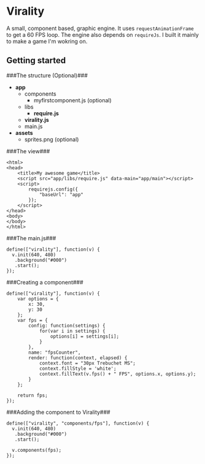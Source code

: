 Virality
========

A small, component based, graphic engine. It uses `requestAnimationFrame` to get a 60 FPS loop. The engine also depends on `requireJs`. I built it mainly to make a game I'm wokring on.

Getting started
---------------

###The structure (Optional)###

- __app__
  - components
      - myfirstcomponent.js (optional)
  - libs
      - __require.js__
  - __virality.js__
  - main.js
- __assets__
  - sprites.png (optional)

###The view###

    <html>
    <head>
        <title>My awesome game</title>
        <script src="app/libs/require.js" data-main="app/main"></script>
        <script>
            requirejs.config({
                "baseUrl": "app"
            });
        </script>
    </head>
    <body>
    </body>
    </html>
    
###The main.js###

    define(["virality"], function(v) {
      v.init(640, 480)
       .background("#000")
       .start();
    });
    
###Creating a component###

    define(["virality"], function(v) {
        var options = {
            x: 30,
            y: 30
        };
        var fps = {
            config: function(settings) {
                for(var i in settings) {
                    options[i] = settings[i];
                }
            },
            name: "fpsCounter",
            render: function(context, elapsed) {
                context.font = "30px Trebuchet MS";
                context.fillStyle = 'white';
                context.fillText(v.fps() + " FPS", options.x, options.y);
            }
        };
        
        return fps;
    });

###Adding the component to Virality###

    define(["virality", "components/fps"], function(v) {
      v.init(640, 480)
       .background("#000")
       .start();
      
      v.components(fps);
    });
